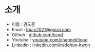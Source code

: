 # 소개

- 이름 : 권도훈
- Email : lours2021@gmail.com
- Github : [github.com/ticod](https://github.com/ticod)
- Youtube : [youtube.com/channel/ticod](https://www.youtube.com/channel/UC_q6aWqB3EU-Zg9HfWxqR5g)
- Linkedin : [linkedin.com/in/dohun-kwon](https://www.linkedin.com/in/dohun-kwon-66a98b198)
